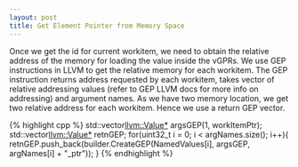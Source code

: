 ```yaml
---
layout: post
title: Get Element Pointer from Memory Space
---
```


Once we get the id for current workitem, we need to obtain the relative address of the memory for loading the value inside the vGPRs. We use GEP instructions in LLVM to get the relative memory for each workitem. The GEP instruction returns address requested by each workitem, takes vector of relative addressing values (refer to GEP LLVM docs for more info on addressing) and argument names. As we have two memory location, we get two relative address for each workitem. Hence we use a return GEP vector.

{% highlight cpp %}
std::vector<llvm::Value*> argsGEP(1, workItemPtr);
std::vector<llvm::Value*> retnGEP;
for(uint32_t i = 0; i < argNames.size(); i++){
	retnGEP.push_back(builder.CreateGEP(NamedValues[i], argsGEP, argNames[i] + "_ptr"));
}
{% endhighlight %}

